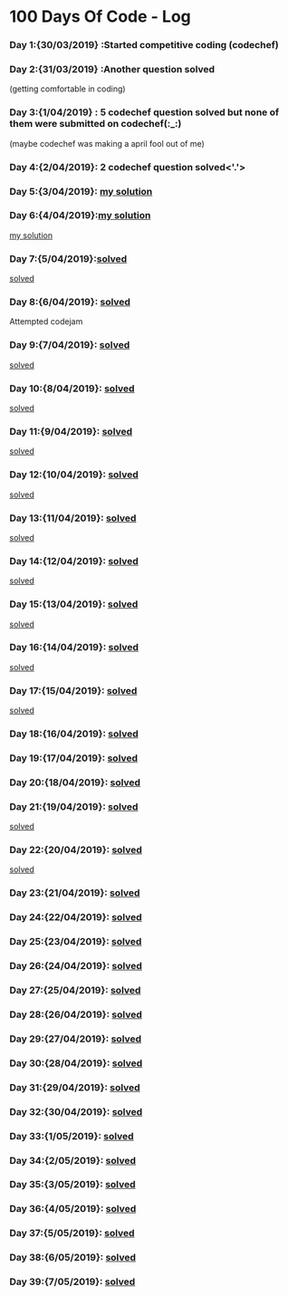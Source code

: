 # 100 Days Of Code - Log

### Day 1:{30/03/2019} :Started competitive coding (codechef)

### Day 2:{31/03/2019} :Another question solved
(getting comfortable in coding)

### Day 3:{1/04/2019} : 5 codechef question solved but none of them were submitted on codechef(:_:)
(maybe codechef was making a april fool out of me)

### Day 4:{2/04/2019}: 2 codechef question solved<'.'>

### Day 5:{3/04/2019}: [ my solution ](https://github.com/SHANKS1011/Codechef-solutions/blob/master/First%20and%20Last)

### Day 6:{4/04/2019}:[my solution](https://github.com/SHANKS1011/Codechef-solutions/blob/master/2%20nos)
[my solution](https://github.com/SHANKS1011/Codechef-solutions/blob/master/Valid%20Triangle)

### Day 7:{5/04/2019}:[solved](https://github.com/SHANKS1011/Codechef-solutions/blob/master/servant)
[solved](https://github.com/SHANKS1011/Codechef-solutions/blob/master/Reactangle)

### Day 8:{6/04/2019}: [solved](https://github.com/SHANKS1011/Codechef-solutions/blob/master/PLAYPIAN)
Attempted codejam

### Day 9:{7/04/2019}: [solved](https://github.com/SHANKS1011/Codechef-solutions/blob/master/DIFFSUM)
[solved](https://github.com/SHANKS1011/Codechef-solutions/blob/master/FLOW010)

### Day 10:{8/04/2019}: [solved](https://github.com/SHANKS1011/Codechef-solutions/blob/master/ATM%20Machine)
[solved](https://github.com/SHANKS1011/Codechef-solutions/blob/master/VOWELTB)

### Day 11:{9/04/2019}: [solved](https://github.com/SHANKS1011/Codechef-solutions/blob/master/NOTINCOM)
[solved](https://github.com/SHANKS1011/Codechef-solutions/blob/master/Mahasena)

### Day 12:{10/04/2019}: [solved](https://github.com/SHANKS1011/Codechef-solutions/blob/master/Average%20Number)
[solved](https://github.com/SHANKS1011/Codechef-solutions/blob/master/Gross%20Salary)

### Day 13:{11/04/2019}: [solved](https://github.com/SHANKS1011/Codechef-solutions/blob/master/The%20Block%20Game)
[solved](https://github.com/SHANKS1011/Codechef-solutions/blob/master/Sum%20of%20Digits)

### Day 14:{12/04/2019}: [solved](https://github.com/SHANKS1011/Codechef-solutions/blob/master/ATM)
[solved](https://github.com/SHANKS1011/Codechef-solutions/blob/master/Reverse%20The%20Number)

### Day 15:{13/04/2019}: [solved](https://github.com/SHANKS1011/Codechef-solutions/blob/master/Chef%20and%20Difficult%20Contests)
[solved](https://github.com/SHANKS1011/Codechef-solutions/blob/master/Chef%20and%20Friends)

### Day 16:{14/04/2019}: [solved](https://github.com/SHANKS1011/Codechef-solutions/blob/master/Smallest%20Numbers%20of%20Notes)
[solved](https://github.com/SHANKS1011/Codechef-solutions/blob/master/Program%20Your%20Own%20CALCULATOR)

### Day 17:{15/04/2019}: [solved](https://github.com/SHANKS1011/Codechef-solutions/blob/master/Whats%20in%20the%20Name)
[solved](https://github.com/SHANKS1011/Codechef-solutions/blob/master/Uniform%20Strings)

### Day 18:{16/04/2019}: [solved](https://github.com/SHANKS1011/Codechef-solutions/blob/master/Chef%20and%20Cook-Off)

### Day 19:{17/04/2019}: [solved](https://github.com/SHANKS1011/Codechef-solutions/blob/master/Small%20factorials)

### Day 20:{18/04/2019}: [solved](https://github.com/SHANKS1011/Codechef-solutions/blob/master/Second%20Largest)

### Day 21:{19/04/2019}: [solved](https://github.com/SHANKS1011/Codechef-solutions/blob/master/Turbo%20Sort)
[solved](https://github.com/SHANKS1011/Codechef-solutions/blob/master/From%20heaven%20to%20earth)

### Day 22:{20/04/2019}: [solved](https://github.com/SHANKS1011/Codechef-solutions/blob/master/Find%20the%20Maximum%20Value)
[solved](https://github.com/SHANKS1011/Codechef-solutions/blob/master/Life%2C%20the%20Universe%2C%20and%20Everything)

### Day 23:{21/04/2019}: [solved](https://github.com/SHANKS1011/Codechef-solutions/blob/master/Minimum%20Deletions)

### Day 24:{22/04/2019}: [solved](https://github.com/SHANKS1011/Codechef-solutions/blob/master/Find%20Remainder)

### Day 25:{23/04/2019}: [solved](https://github.com/SHANKS1011/Codechef-solutions/blob/master/Enormous%20Input%20Test)

### Day 26:{24/04/2019}: [solved](https://github.com/SHANKS1011/Codechef-solutions/blob/master/Finding%20Square%20Roots)

### Day 27:{25/04/2019}: [solved](https://github.com/SHANKS1011/Codechef-solutions/blob/master/Total%20Expenses)

### Day 28:{26/04/2019}: [solved](https://github.com/SHANKS1011/Codechef-solutions/blob/master/Small%20Factorial)

### Day 29:{27/04/2019}: [solved](https://github.com/SHANKS1011/Codechef-solutions/blob/master/Tanu%20and%20Head-bob)

### Day 30:{28/04/2019}: [solved](https://github.com/SHANKS1011/Codechef-solutions/blob/master/Chef%20and%20Fruits)

### Day 31:{29/04/2019}: [solved](https://github.com/SHANKS1011/Codechef-solutions/blob/master/Judging%20Delay)

### Day 32:{30/04/2019}: [solved](https://github.com/SHANKS1011/Codechef-solutions/blob/master/Testing%20Robot%20Submission)

### Day 33:{1/05/2019}: [solved](https://github.com/SHANKS1011/Codechef-solutions/blob/master/Processing%20a%20string)

### Day 34:{2/05/2019}: [solved](https://github.com/SHANKS1011/Codechef-solutions/blob/master/Chef%20And%20Operators)

### Day 35:{3/05/2019}: [solved](https://github.com/SHANKS1011/Codechef-solutions/blob/master/Chef%20and%20Interactive%20Contests)

### Day 36:{4/05/2019}: [solved](https://github.com/SHANKS1011/Codechef-solutions/blob/master/Candy%20Love)

### Day 37:{5/05/2019}: [solved](https://github.com/SHANKS1011/Codechef-solutions/blob/master/Puppy%20and%20Sum%20Submission)

### Day 38:{6/05/2019}: [solved](https://github.com/SHANKS1011/Codechef-solutions/blob/master/Find%20Remainder)

### Day 39:{7/05/2019}: [solved](https://github.com/SHANKS1011/Codechef-solutions/blob/master/Making%20a%20Meal)
